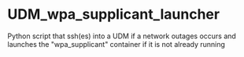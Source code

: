 # UDM_wpa_supplicant_launcher
Python script that ssh(es) into a UDM if a network outages occurs and launches the "wpa_supplicant" container if it is not already running
